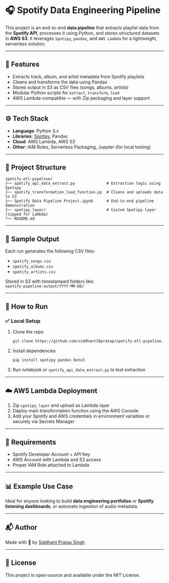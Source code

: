 # 🎧 Spotify Data Engineering Pipeline

This project is an end-to-end **data pipeline** that extracts playlist data from the **Spotify API**, processes it using Python, and stores structured datasets in **AWS S3**. It leverages `Spotipy`, `pandas`, and `AWS Lambda` for a lightweight, serverless solution.

---

## 📌 Features

- Extracts track, album, and artist metadata from Spotify playlists
- Cleans and transforms the data using Pandas
- Stores output in S3 as CSV files (songs, albums, artists)
- Modular Python scripts for `extract`, `transform`, `load`
- AWS Lambda-compatible — with Zip packaging and layer support

---

## ⚙️ Tech Stack

- **Language**: Python 3.x  
- **Libraries**: [Spotipy](https://spotipy.readthedocs.io/), Pandas  
- **Cloud**: AWS Lambda, AWS S3  
- **Other**: IAM Roles, Serverless Packaging, Jupyter (for local testing)

---

## 📁 Project Structure

```
spotify-etl-pipeline/
├── spotify_api_data_extract.py              # Extraction logic using Spotipy
├── spotify_transformation_load_function.py  # Cleans and uploads data to S3
├── Spotify Data Pipeline Project.ipynb      # End-to-end pipeline demonstration
├── spotipy_layer/                           # Custom Spotipy layer (zipped for Lambda)
└── README.md
```

---

## 🧪 Sample Output

Each run generates the following CSV files:

- `spotify_songs.csv`
- `spotify_albums.csv`
- `spotify_artists.csv`

Stored in S3 with timestamped folders like:  
`spotify-pipeline-output/YYYY-MM-DD/`

---

## 🚀 How to Run

### ✅ Local Setup

1. Clone the repo  
   ```bash
   git clone https://github.com/siddhant19pratap/spotify-etl-pipeline.git
   ```

2. Install dependencies  
   ```bash
   pip install spotipy pandas boto3
   ```

3. Run notebook or `spotify_api_data_extract.py` to test extraction

---

## ☁️ AWS Lambda Deployment

1. Zip `spotipy_layer` and upload as Lambda layer  
2. Deploy main transformation function using the AWS Console  
3. Add your Spotify and AWS credentials in environment variables or securely via Secrets Manager

---

## 🔐 Requirements

- Spotify Developer Account + API Key
- AWS Account with Lambda and S3 access
- Proper IAM Role attached to Lambda

---

## 📊 Example Use Case

Ideal for anyone looking to build **data engineering portfolios** or **Spotify listening dashboards**, or automate ingestion of audio metadata.

---

## 📬 Author

Made with 💚 by [Siddhant Pratap Singh](https://github.com/siddhant19pratap)

---

## 📜 License

This project is open-source and available under the MIT License.
